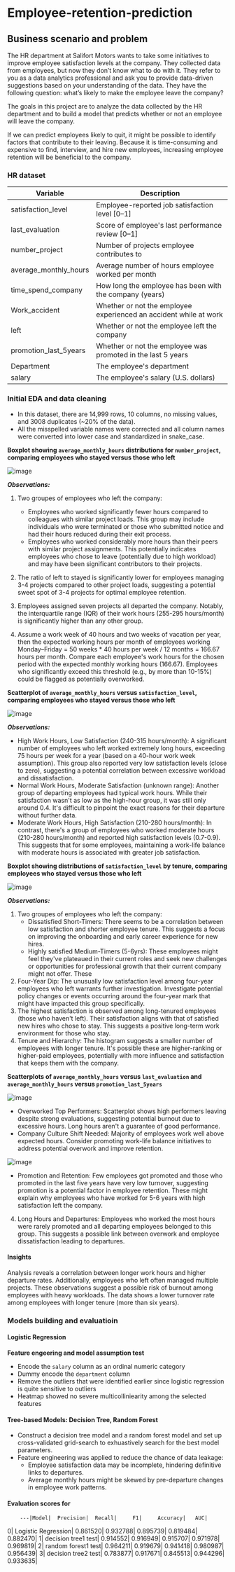 # Employee-retention-prediction

## Business scenario and problem

The HR department at Salifort Motors wants to take some initiatives to improve employee satisfaction levels at the company. They collected data from employees, but now they don’t know what to do with it. They refer to you as a data analytics professional and ask you to provide data-driven suggestions based on your understanding of the data. They have the following question: what’s likely to make the employee leave the company?

The goals in this project are to analyze the data collected by the HR department and to build a model that predicts whether or not an employee will leave the company.

If we can predict employees likely to quit, it might be possible to identify factors that contribute to their leaving. Because it is time-consuming and expensive to find, interview, and hire new employees, increasing employee retention will be beneficial to the company.

### HR dataset

Variable  |Description |
-----|-----| 
satisfaction_level|Employee-reported job satisfaction level [0&ndash;1]|
last_evaluation|Score of employee's last performance review [0&ndash;1]|
number_project|Number of projects employee contributes to|
average_monthly_hours|Average number of hours employee worked per month|
time_spend_company|How long the employee has been with the company (years)
Work_accident|Whether or not the employee experienced an accident while at work
left|Whether or not the employee left the company
promotion_last_5years|Whether or not the employee was promoted in the last 5 years
Department|The employee's department
salary|The employee's salary (U.S. dollars)

### Initial EDA and data cleaning

- In this dataset, there are 14,999 rows, 10 columns, no missing values, and 3008 duplicates (~20% of the data). 
- All the misspelled variable names were corrected and all column names were converted into lower case and standardized in snake_case.   

**Boxplot showing `average_monthly_hours` distributions for `number_project`, comparing employees who stayed versus those who left**  

![image](https://github.com/Pythode7/Employee-retention-prediction/assets/98425039/79424bba-6d29-460f-accc-11994acf67d7)  

_**Observations:**_
1. Two groupes of employees who left the company:
   - Employees who worked significantly fewer hours compared to colleagues with similar project loads. This group may include individuals who were terminated or those who submitted notice and had their hours reduced during their exit process.
   - Employees who worked considerably more hours than their peers with similar project assignments. This potentially indicates employees who chose to leave (potentially due to high workload) and may have been significant contributors to their projects.
     
2. The ratio of left to stayed is significantly lower for employees managing 3-4 projects compared to other project loads, suggesting a potential sweet spot of 3-4 projects for optimal employee retention.
3. Employees assigned seven projects all departed the company. Notably, the interquartile range (IQR) of their work hours (255-295 hours/month) is significantly higher than any other group.
4. Assume a work week of 40 hours and two weeks of vacation per year, then the expected working hours per month of employees working Monday–Friday = 50 weeks * 40 hours per week / 12 months = 166.67 hours per month. Compare each employee's work hours for the chosen period with the expected monthly working hours (166.67). Employees who significantly exceed this threshold (e.g., by more than 10-15%) could be flagged as potentially overworked.

**Scatterplot of `average_monthly_hours` versus `satisfaction_level`, comparing employees who stayed versus those who left**   

![image](https://github.com/Pythode7/Employee-retention-prediction/assets/98425039/5fe9631b-4dc5-4d4f-a569-a96dd0c4be5d)  

_**Observations:**_  
- High Work Hours, Low Satisfaction (240-315 hours/month): A significant number of employees who left  worked extremely long hours, exceeding 75 hours per week for a year (based on a 40-hour work week assumption). This group also reported very low satisfaction levels (close to zero), suggesting a potential correlation between excessive workload and dissatisfaction.
- Normal Work Hours, Moderate Satisfaction (unknown range):  Another group of departing employees had typical work hours. While their satisfaction wasn't as low as the high-hour group, it was still only around 0.4. It's difficult to pinpoint the exact reasons for their departure without further data.
- Moderate Work Hours, High Satisfaction (210-280 hours/month):  In contrast, there's a group of employees who worked moderate hours (210-280 hours/month) and reported high satisfaction levels (0.7-0.9). This suggests that for some employees, maintaining a work-life balance with moderate hours is associated with greater job satisfaction.

**Boxplot showing distributions of `satisfaction_level` by tenure, comparing employees who stayed versus those who left**  

![image](https://github.com/Pythode7/Employee-retention-prediction/assets/98425039/a8c4915c-10e3-4e12-abff-b345a3d8d62d)  

_**Observations:**_   
1. Two groupes of employees who left the company:
   - Dissatisfied Short-Timers: There seems to be a correlation between low satisfaction and shorter employee tenure. This suggests a focus on improving the onboarding and early career experience for new hires.
   - Highly satisfied Medium-Timers (5-6yrs): These employees might feel they've plateaued in their current roles and seek new challenges or opportunities for professional growth that their current company might not offer. These
2. Four-Year Dip: The unusually low satisfaction level among four-year employees who left warrants further investigation. Investigate potential policy changes or events occurring around the four-year mark that might have impacted this group specifically.
3. The highest satisfaction is observed among long-tenured employees (those who haven't left). Their satisfaction aligns with that of satisfied new hires who chose to stay. This suggests a positive long-term work environment for those who stay.
4. Tenure and Hierarchy: The histogram suggests a smaller number of employees with longer tenure. It's possible these are higher-ranking or higher-paid employees, potentially with more influence and satisfaction that keeps them with the company.

**Scatterplots of `average_monthly_hours` versus `last_evaluation` and `average_monthly_hours` versus `promotion_last_5years`**   

![image](https://github.com/Pythode7/Employee-retention-prediction/assets/98425039/3b4f4797-3088-472c-a88d-79e517baae85)    

- Overworked Top Performers: Scatterplot shows high performers leaving despite strong evaluations, suggesting potential burnout due to excessive hours. Long hours aren't a guarantee of good performance.
- Company Culture Shift Needed: Majority of employees work well above expected hours. Consider promoting work-life balance initiatives to address potential overwork and improve retention.

![image](https://github.com/Pythode7/Employee-retention-prediction/assets/98425039/3b9ba77a-d298-4a9e-81b9-d4ba3f14e8b4)  

- Promotion and Retention: Few employees got promoted and those who promoted in the last five years have very low turnover, suggesting promotion is a potential factor in employee retention. These might explain why employees who have worked for 5-6 years with high satisfaction left the company.
4. Long Hours and Departures: Employees who worked the most hours were rarely promoted and all departing employees belonged to this group. This suggests a possible link between overwork and employee dissatisfaction leading to departures.

#### Insights   
Analysis reveals a correlation between longer work hours and higher departure rates. Additionally, employees who left often managed multiple projects. These observations suggest a possible risk of burnout among employees with heavy workloads. The data shows a lower turnover rate among employees with longer tenure (more than six years).   

### Models building and evaluatioin   

#### Logistic Regression   
**Feature engeering and model assumption test**   
- Encode the `salary` column as an ordinal numeric category
- Dummy encode the `department` column
- Remove the outliers that were identified earlier since logistic regression is quite sensitive to outliers
- Heatmap showed no severe multicolliniearity among the selected features

#### Tree-based Models: Decision Tree, Random Forest
- Construct a decision tree model and a random forest model and set up cross-validated grid-search to exhuastively search for the best model parameters.
- Feature engineering was applied to reduce the chance of data leakage:
   - Employee satisfaction data may be incomplete, hindering definitive links to departures.
   - Average monthly hours might be skewed by pre-departure changes in employee work patterns.

#### Evaluation scores for

		---|Model|	Precision|	Recall|		F1|		Accuracy|	AUC|
0|	Logistic Regression|	0.861520|	0.932788|	0.895739|	0.819484|	0.882470|
1|	decision tree1 test|	0.914552|	0.916949|	0.915707|	0.971978|	0.969819|
2|	random forest1 test|	0.964211|	0.919679|	0.941418|	0.980987|	0.956439|
3|	decision tree2 test|	0.783877|	0.917671|	0.845513|	0.944296|	0.933635|
  


